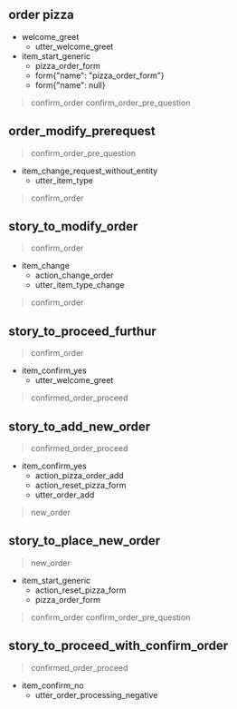 ## order pizza
* welcome_greet
  - utter_welcome_greet
* item_start_generic
  - pizza_order_form
  - form{"name": "pizza_order_form"}
  - form{"name": null}
> confirm_order
> confirm_order_pre_question

## order_modify_prerequest
> confirm_order_pre_question
* item_change_request_without_entity
  - utter_item_type
> confirm_order

## story_to_modify_order
> confirm_order
* item_change
  - action_change_order
  - utter_item_type_change
> confirm_order


## story_to_proceed_furthur
> confirm_order
* item_confirm_yes
  - utter_welcome_greet
> confirmed_order_proceed


## story_to_add_new_order
> confirmed_order_proceed
* item_confirm_yes
  - action_pizza_order_add
  - action_reset_pizza_form
  - utter_order_add
> new_order

## story_to_place_new_order
> new_order
* item_start_generic
  - action_reset_pizza_form
  - pizza_order_form
> confirm_order
> confirm_order_pre_question

## story_to_proceed_with_confirm_order
> confirmed_order_proceed
* item_confirm_no
  - utter_order_processing_negative